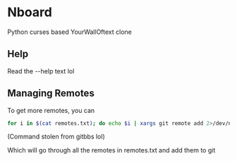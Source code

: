 # Nboard

Python curses based YourWallOftext clone

## Help
Read the --help text lol


## Managing Remotes
To get more remotes, you can

```bash
for i in $(cat remotes.txt); do echo $i | xargs git remote add 2>/dev/null || echo $i | xargs git remote set-url ; done
```
(Command stolen from gitbbs lol)

Which will go through all the remotes in remotes.txt and add them to git


